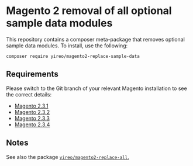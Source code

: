 # Magento 2 removal of all optional sample data modules
This repository contains a composer meta-package that removes optional sample data modules. To install, use the following:

    composer require yireo/magento2-replace-sample-data

## Requirements
Please switch to the Git branch of your relevant Magento installation to see the correct details:

- [Magento 2.3.1](https://github.com/yireo/magento2-replace-sample-data/tree/magento-2.3.1)
- [Magento 2.3.2](https://github.com/yireo/magento2-replace-sample-data/tree/magento-2.3.2)
- [Magento 2.3.3](https://github.com/yireo/magento2-replace-sample-data/tree/magento-2.3.3)
- [Magento 2.3.4](https://github.com/yireo/magento2-replace-sample-data/tree/magento-2.3.4)

## Notes
See also the package [`yireo/magento2-replace-all`.](https://github.com/yireo/magento2-replace-all)
